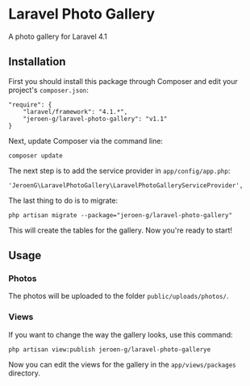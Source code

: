Laravel Photo Gallery
=====================

A photo gallery for Laravel 4.1

## Installation
First you should install this package through Composer and edit your project's `composer.json`:

    "require": {
		"laravel/framework": "4.1.*",
		"jeroen-g/laravel-photo-gallery": "v1.1"
	}

Next, update Composer via the command line:

    composer update

The next step is to add the service provider in `app/config/app.php`:

    'JeroenG\LaravelPhotoGallery\LaravelPhotoGalleryServiceProvider',

The last thing to do is to migrate:

	php artisan migrate --package="jeroen-g/laravel-photo-gallery"

This will create the tables for the gallery. Now you're ready to start!

## Usage

### Photos
The photos will be uploaded to the folder `public/uploads/photos/`.

### Views

If you want to change the way the gallery looks, use this command:

    php artisan view:publish jeroen-g/laravel-photo-gallerye

Now you can edit the views for the gallery in the `app/views/packages` directory.
